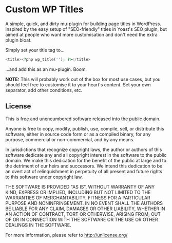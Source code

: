 # Custom WP Titles

A simple, quick, and dirty mu-plugin for building page titles in WordPress. Inspired by the easy setup of "SEO-friendly" titles in Yoast's SEO plugin, but aimed at people who want more customisation and don't need the extra plugin bloat.

Simply set your title tag to...

```php
<title><?php wp_title(''); ?></title>
```

...and add this as an mu-plugin. Boom.

**NOTE:** This will probably work out of the box for most use cases, but you should feel free to customise it to your heart's content. Set your own separator, add other conditions, etc.

## License

This is free and unencumbered software released into the public domain.

Anyone is free to copy, modify, publish, use, compile, sell, or
distribute this software, either in source code form or as a compiled
binary, for any purpose, commercial or non-commercial, and by any
means.

In jurisdictions that recognize copyright laws, the author or authors
of this software dedicate any and all copyright interest in the
software to the public domain. We make this dedication for the benefit
of the public at large and to the detriment of our heirs and
successors. We intend this dedication to be an overt act of
relinquishment in perpetuity of all present and future rights to this
software under copyright law.

THE SOFTWARE IS PROVIDED "AS IS", WITHOUT WARRANTY OF ANY KIND,
EXPRESS OR IMPLIED, INCLUDING BUT NOT LIMITED TO THE WARRANTIES OF
MERCHANTABILITY, FITNESS FOR A PARTICULAR PURPOSE AND NONINFRINGEMENT.
IN NO EVENT SHALL THE AUTHORS BE LIABLE FOR ANY CLAIM, DAMAGES OR
OTHER LIABILITY, WHETHER IN AN ACTION OF CONTRACT, TORT OR OTHERWISE,
ARISING FROM, OUT OF OR IN CONNECTION WITH THE SOFTWARE OR THE USE OR
OTHER DEALINGS IN THE SOFTWARE.

For more information, please refer to <http://unlicense.org/>
